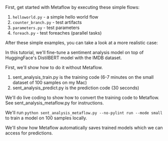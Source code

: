 
First, get started with Metaflow by executing these simple flows:

1. `helloworld.py` - a simple hello world flow
2. `counter_branch.py` - test artifacts
3. `parameters.py` - test parameters
4. `foreach.py` - test foreaches (parallel tasks)

After these simple examples, you can take a look at a more realistic case:

In this tutorial, we'll fine-tune a sentiment analysis model on top of
HuggingFace's DistilBERT model with the IMDB dataset.

First, we'll show how to do it without Metaflow.
1. sent_analysis_train.py is the training code (6-7 minutes on the small dataset of 100 samples on my Mac)
2. sent_analysis_predict.py is the prediction code (30 seconds)

We'll do live coding to show how to convert the training code to Metaflow.
See sent_analysis_metaflow.py for instructions.

We'll run `python sent_analysis_metaflow.py --no-pylint run --mode small`
to train a model on 100 samples locally.

We'll show how Metaflow automatically saves trained models which we can access for predictions.


